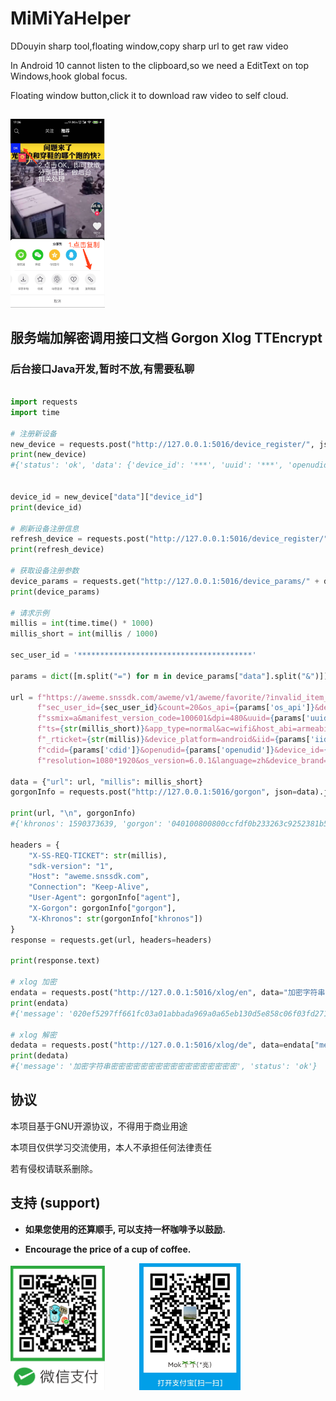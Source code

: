 # MiMiYaHelper
DDouyin sharp tool,floating window,copy sharp url to get raw video



In Android 10 cannot listen to the clipboard,so we need a EditText on top Windows,hook global focus. 

Floating window button,click it to download raw video to self cloud.


##
<div>
  <a><img src="./snapshoot/WX20200517-173855@2x.png" height="30%" width="30%"></a>           &nbsp;&nbsp;&nbsp;&nbsp;&nbsp;&nbsp;&nbsp;&nbsp;&nbsp;&nbsp;&nbsp;&nbsp;
</div>

## 服务端加解密调用接口文档  Gorgon Xlog TTEncrypt
### 后台接口Java开发,暂时不放,有需要私聊

```python

import requests
import time

# 注册新设备
new_device = requests.post("http://127.0.0.1:5016/device_register/", json={}).json()
print(new_device)
#{'status': 'ok', 'data': {'device_id': '***', 'uuid': '***', 'openudid': '***', 'cdid': '***', 'mc': '***', 'sim_serial_number': '***', 'clientudid': '***', 'req_id': '***', 'build_serial': '***', 'first_reg_time': ***, 'install_id': '***', 'new_user': ***, 'channel': '***', 'os_api': '***', 'device_type': '***'}, 'agent': '***'}


device_id = new_device["data"]["device_id"]
print(device_id)

# 刷新设备注册信息
refresh_device = requests.post("http://127.0.0.1:5016/device_register/", json={"device_id": device_id}).json()
print(refresh_device)

# 获取设备注册参数
device_params = requests.get("http://127.0.0.1:5016/device_params/" + device_id).json()
print(device_params)

# 请求示例
millis = int(time.time() * 1000)
millis_short = int(millis / 1000)

sec_user_id = '***************************************'

params = dict([m.split("=") for m in device_params["data"].split("&")])

url = f"https://aweme.snssdk.com/aweme/v1/aweme/favorite/?invalid_item_count=0&is_hiding_invalid_item=0&max_cursor=0&" \
      f"sec_user_id={sec_user_id}&count=20&os_api={params['os_api']}&device_type={params['device_type']}&" \
      f"ssmix=a&manifest_version_code=100601&dpi=480&uuid={params['uuid']}&app_name=aweme&version_name=10.6.0&" \
      f"ts={str(millis_short)}&app_type=normal&ac=wifi&host_abi=armeabi-v7a&update_version_code=10609900&channel=xiaomi&" \
      f"_rticket={str(millis)}&device_platform=android&iid={params['iid']}&version_code=100600&" \
      f"cdid={params['cdid']}&openudid={params['openudid']}&device_id={params['device_id']}&" \
      f"resolution=1080*1920&os_version=6.0.1&language=zh&device_brand=Xiaomi&aid=1128"

data = {"url": url, "millis": millis_short}
gorgonInfo = requests.post("http://127.0.0.1:5016/gorgon", json=data).json()

print(url, "\n", gorgonInfo)
#{'khronos': 1590373639, 'gorgon': '040100800800ccfdf0b233263c9252381b50880d73efe2b7af06', 'status': 'ok'}

headers = {
	"X-SS-REQ-TICKET": str(millis),
	"sdk-version": "1",
	"Host": "aweme.snssdk.com",
	"Connection": "Keep-Alive",
	"User-Agent": gorgonInfo["agent"],
	"X-Gorgon": gorgonInfo["gorgon"],
	"X-Khronos": str(gorgonInfo["khronos"])
}
response = requests.get(url, headers=headers)

print(response.text)

# xlog 加密
endata = requests.post("http://127.0.0.1:5016/xlog/en", data="加密字符串密密密密密密密密密密密密密密密密密".encode("utf-8")).json()
print(endata)
#{'message': '020ef5297ff661fc03a01abbada969a0a65eb130d5e858c06f03fd2712a2f8a51af34581d895f924455793e99ca7c276aac6afd7ef6c404ecaa76691c2a2bcd7d0f37a7370e28599f87f81468e459c9947b0f5ffbf', 'status': 'ok'}

# xlog 解密
dedata = requests.post("http://127.0.0.1:5016/xlog/de", data=endata["message"].encode("utf-8")).json()
print(dedata)
#{'message': '加密字符串密密密密密密密密密密密密密密密密密', 'status': 'ok'}

```







## 协议

本项目基于GNU开源协议，不得用于商业用途

本项目仅供学习交流使用，本人不承担任何法律责任

若有侵权请联系删除。

## 支持 (support)

  * **如果您使用的还算顺手, 可以支持一杯咖啡予以鼓励.**

  * **Encourage the price of a cup of coffee.**

<div>
  <a><img src="https://github.com/satng/images/blob/master/WX20200520-084311%402x.png" height="30%" width="30%"></a>           &nbsp;&nbsp;&nbsp;&nbsp;&nbsp;&nbsp;&nbsp;&nbsp;&nbsp;&nbsp;&nbsp;&nbsp;
  <a><img src="https://github.com/satng/images/blob/master/WX20200520-084414%402x.png" height="32%" width="32%"></a>
</div>
